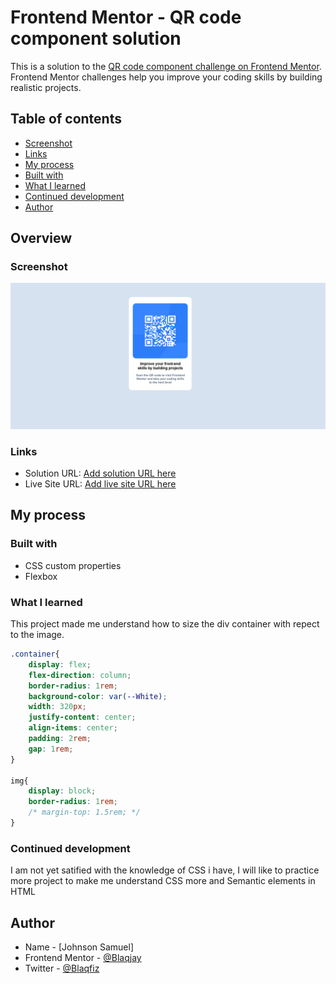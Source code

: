 # Frontend Mentor - QR code component solution

This is a solution to the [QR code component challenge on Frontend Mentor](https://www.frontendmentor.io/challenges/qr-code-component-iux_sIO_H). Frontend Mentor challenges help you improve your coding skills by building realistic projects. 

## Table of contents 

  - [Screenshot](#screenshot)
  - [Links](#links)
  - [My process](#my-process)
  - [Built with](#built-with)
  - [What I learned](#what-i-learned)
  - [Continued development](#continued-development)
  - [Author](#author)

## Overview

### Screenshot

![](images/QR%20CODE_Screenshot.png)

### Links

- Solution URL: [Add solution URL here](https://your-solution-url.com)
- Live Site URL: [Add live site URL here](https://your-live-site-url.com)

## My process

### Built with

- CSS custom properties
- Flexbox

### What I learned

This project made me understand how to size the div container with repect to the image.

```css
.container{
    display: flex;
    flex-direction: column;
    border-radius: 1rem;
    background-color: var(--White);
    width: 320px;
    justify-content: center;
    align-items: center;
    padding: 2rem;
    gap: 1rem;
}

img{
    display: block;
    border-radius: 1rem;
    /* margin-top: 1.5rem; */
}
```

### Continued development

I am not yet satified with the knowledge of CSS i have, I will like to practice more project to make me understand CSS more and Semantic elements in HTML


## Author

- Name - [Johnson Samuel]
- Frontend Mentor - [@Blaqjay](https://www.frontendmentor.io/profile/Blaqjay)
- Twitter - [@Blaqfiz](https://www.twitter.com/Blaqfiz)